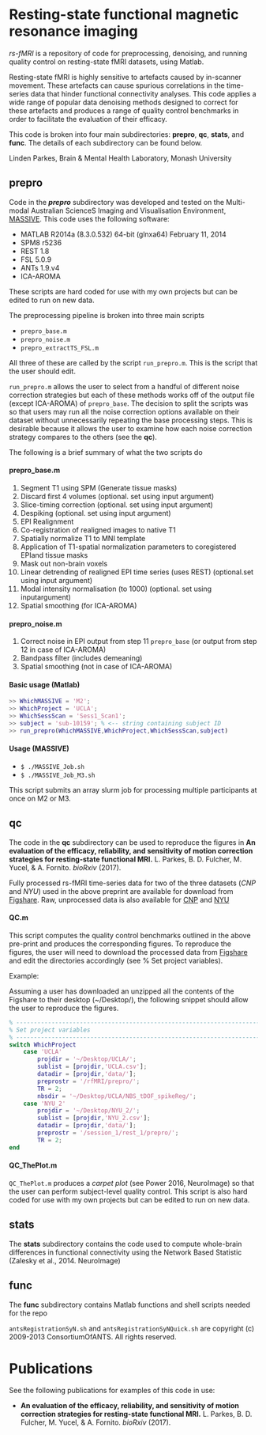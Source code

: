 # Resting-state functional magnetic resonance imaging
*rs-fMRI* is a repository of code for preprocessing, denoising, and running quality control on resting-state fMRI datasets, using Matlab.
<!-- DO YOU WANT TO GIVE IT ANOTHER NAME THAN rs-fMRI? This is something that others may end up using and citing -- imaging them saying "we preprocessed using rs-fMRI [Parkes et al.]" Probably you want to give it some name -- consider giving it a BMH name? It's ok if you don't care -- people will just cite the work rather than the repo name -->

Resting-state fMRI is highly sensitive to artefacts caused by in-scanner movement. These artefacts can cause spurious correlations in the time-series data that hinder functional connectivity analyses. This code applies a wide range of popular data denoising methods designed to correct for these artefacts and produces a range of quality control benchmarks in order to facilitate the evaluation of their efficacy.

This code is broken into four main subdirectories: **prepro**, **qc**, **stats**, and **func**.
The details of each subdirectory can be found below.
<!-- Maybe give a quick description of each here, in parentheses -->

Linden Parkes, Brain & Mental Health Laboratory, Monash University
<!--  Consider adding an email or contact info for yourself here, or making BMH a hyperlink to the current BMH webpage-->

## prepro

Code in the ***prepro*** subdirectory was developed and tested on the Multi-modal Australian ScienceS Imaging and Visualisation Environment, [MASSIVE](https://www.massive.org.au).
This code uses the following software:
- MATLAB R2014a (8.3.0.532) 64-bit (glnxa64) February 11, 2014
- SPM8 r5236
- REST 1.8
- FSL 5.0.9
- ANTs 1.9.v4
- ICA-AROMA

These scripts are hard coded for use with my own projects but can be edited to run on new data.

The preprocessing pipeline is broken into three main scripts
- `prepro_base.m`
- `prepro_noise.m`
- `prepro_extractTS_FSL.m`

All three of these are called by the script `run_prepro.m`.
This is the script that the user should edit.

`run_prepro.m` allows the user to select from a handful of different noise correction strategies but each of these methods works off of the output file (except ICA-AROMA) of `prepro_base`.
The decision to split the scripts was so that users may run all the noise correction options available on their dataset without unnecessarily repeating the base processing steps.
This is desirable because it allows the user to examine how each noise correction strategy compares to the others (see the **qc**).

The following is a brief summary of what the two scripts do

#### prepro_base.m
1. Segment T1 using SPM (Generate tissue masks)
2. Discard first 4 volumes (optional. set using input argument)
3. Slice-timing correction (optional. set using input argument)
4. Despiking (optional. set using input argument)
5. EPI Realignment
6. Co-registration of realigned images to native T1
7. Spatially normalize T1 to MNI template
8. Application of T1-spatial normalization parameters to coregistered EPIand tissue masks
9. Mask out non-brain voxels
10. Linear detrending of realigned EPI time series (uses REST) (optional.set using input argument)
11. Modal intensity normalisation (to 1000) (optional. set using inputargument)
12. Spatial smoothing (for ICA-AROMA)

#### prepro_noise.m
1. Correct noise in EPI output from step 11 `prepro_base` (or output from step 12 in case of ICA-AROMA)
2. Bandpass filter (includes demeaning)
3. Spatial smoothing (not in case of ICA-AROMA)

#### Basic usage (Matlab)

```matlab
>> WhichMASSIVE = 'M2';
>> WhichProject = 'UCLA';
>> WhichSessScan = 'Sess1_Scan1';
>> subject = 'sub-10159'; % <-- string containing subject ID
>> run_prepro(WhichMASSIVE,WhichProject,WhichSessScan,subject)
```

#### Usage (MASSIVE)
- `$ ./MASSIVE_Job.sh`
- `$ ./MASSIVE_Job_M3.sh`

This script submits an array slurm job for processing multiple participants at once on M2 or M3.

## qc

The code in the **qc** subdirectory can be used to reproduce the figures in **An evaluation of the efficacy, reliability, and sensitivity of motion correction strategies for resting-state functional MRI.** L. Parkes, B. D. Fulcher, M. Yucel, & A. Fornito. *bioRxiv* (2017).
<!-- You should turn this into a hyperlink when available online -->

Fully processed rs-fMRI time-series data for two of the three datasets (*CNP* and *NYU*) used in the above preprint are available for download from [Figshare](https://doi.org/10.4225/03/595193482c03e).
Raw, unprocessed data is also available for [CNP](https://openfmri.org/dataset/ds000030/) and [NYU](http://fcon_1000.projects.nitrc.org/indi/CoRR/html/)

<!-- I'd put all of this up-top? -->

#### QC.m

This script computes the quality control benchmarks outlined in the above pre-print and produces the corresponding figures.
To reproduce the figures, the user will need to download the processed data from [Figshare](https://doi.org/10.4225/03/595193482c03e) and edit the directories accordingly (see % Set project variables).

<!-- What is this "Set project variables"?? -->

Example:

Assuming a user has downloaded an unzipped all the contents of the Figshare to their desktop (~/Desktop/), the following snippet should allow the user to reproduce the figures.

```matlab
% ------------------------------------------------------------------------------
% Set project variables
% ------------------------------------------------------------------------------
switch WhichProject
	case 'UCLA'
		projdir = '~/Desktop/UCLA/';
		sublist = [projdir,'UCLA.csv'];
		datadir = [projdir,'data/'];
		preprostr = '/rfMRI/prepro/';
		TR = 2;
		nbsdir = '~/Desktop/UCLA/NBS_tDOF_spikeReg/';
	case 'NYU_2'
		projdir = '~/Desktop/NYU_2/';
		sublist = [projdir,'NYU_2.csv'];
		datadir = [projdir,'data/'];
		preprostr = '/session_1/rest_1/prepro/';
		TR = 2;
end
```

#### QC_ThePlot.m

<!-- You should provide a hyperlink to the power paper here -->
`QC_ThePlot.m` produces a *carpet plot* (see Power 2016, NeuroImage) so that the user can perform subject-level quality control.
This script is also hard coded for use with my own projects but can be edited to run on new data.

## stats

The **stats** subdirectory contains the code used to compute whole-brain differences in functional connectivity using the Network Based Statistic (Zalesky et al., 2014. NeuroImage)
<!-- You should provide a hyperlink to the Zalesky paper here -->


## func

The **func** subdirectory contains Matlab functions and shell scripts needed for the repo

`antsRegistrationSyN.sh` and `antsRegistrationSyNQuick.sh` are copyright (c) 2009-2013 ConsortiumOfANTS. All rights reserved.

<!-- You should look into whether you're mixing licenses -- you may not be able to license the full repo as MIT if it contains other components that are not. You should think about this and be specific about which components the MIT license covers (and include dependencies from external packages if they're licensed differently) -->

# Publications
See the following publications for examples of this code in use:
- **An evaluation of the efficacy, reliability, and sensitivity of motion correction strategies for resting-state functional MRI.** L. Parkes, B. D. Fulcher, M. Yucel, & A. Fornito. *bioRxiv* (2017).

<!-- I'd put this up-top! And add a hyperlink when ready -->
